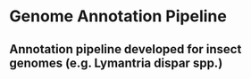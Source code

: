 # Genome Annotation Pipeline
## Annotation pipeline developed for insect genomes (e.g. Lymantria dispar spp.)


